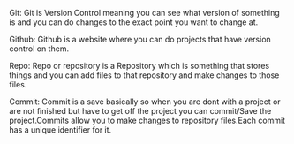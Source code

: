 Git: Git is Version Control meaning you can see what version of something is and you can do changes to the exact point you want to change at.

Github: Github is a website where you can do projects that have version control on them.

Repo: Repo or repository is a Repository which is something that stores things and you can add files to that repository and make changes to those files.

Commit: Commit is a save basically so when you are dont with a project or are not finished but have to get off the project you can commit/Save the project.Commits allow you to make changes to repository files.Each commit has a unique identifier for it.
